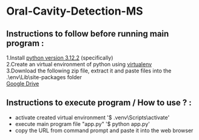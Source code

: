 # Oral-Cavity-Detection-MS

<h2>Instructions to follow before running main program : </h2>

1.Install [python version 3.12.2](https://www.python.org/downloads/release/python-3122/) (specifically)<br>
2.Create an virtual environment of python using [virtualenv](https://docs.python.org/3/library/venv.html)<br>
3.Download the following zip file, extract it and paste files into the .\env\Lib\site-packages folder <br>
   [Google Drive](https://drive.google.com/file/d/1r3zpsRIhUfyQQrAyTdyAqvtnxGwFCJUB/view?usp=sharing)

<h2>Instructions to execute program / How to use ? : </h2>

* activate created virtual environment '$ \.venv\Scripts\activate'
* execute main program file "app.py"  '$ python app.py'
* copy the URL from command prompt and paste it into the web browser
